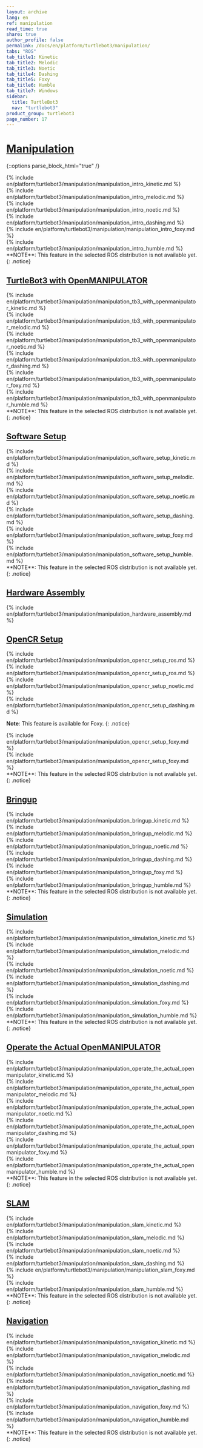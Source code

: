 ```yaml
---
layout: archive
lang: en
ref: manipulation
read_time: true
share: true
author_profile: false
permalink: /docs/en/platform/turtlebot3/manipulation/
tabs: "ROS"
tab_title1: Kinetic
tab_title2: Melodic
tab_title3: Noetic
tab_title4: Dashing
tab_title5: Foxy
tab_title6: Humble
tab_title7: Windows
sidebar:
  title: TurtleBot3
  nav: "turtlebot3"
product_group: turtlebot3
page_number: 17
---
```


<div style="counter-reset: h1 6"></div>

# [Manipulation](#manipulation)

{::options parse_block_html="true" /}

<section data-id="{{ page.tab_title1 }}" class="tab_contents">
{% include en/platform/turtlebot3/manipulation/manipulation_intro_kinetic.md %}
</section>

<section data-id="{{ page.tab_title2 }}" class="tab_contents">
{% include en/platform/turtlebot3/manipulation/manipulation_intro_melodic.md %}
</section>

<section data-id="{{ page.tab_title3 }}" class="tab_contents">
{% include en/platform/turtlebot3/manipulation/manipulation_intro_noetic.md %}
</section>

<section data-id="{{ page.tab_title4 }}" class="tab_contents">
{% include en/platform/turtlebot3/manipulation/manipulation_intro_dashing.md %}
</section>

<section data-id="{{ page.tab_title5 }}" class="tab_contents">
{% include en/platform/turtlebot3/manipulation/manipulation_intro_foxy.md %}
</section>

<section data-id="{{ page.tab_title6 }}" class="tab_contents">
{% include en/platform/turtlebot3/manipulation/manipulation_intro_humble.md %}
</section>

<section data-id="{{ page.tab_title7 }}" class="tab_contents">
**NOTE**: This feature in the selected ROS distribution is not available yet. 
{: .notice}
</section>

## [TurtleBot3 with OpenMANIPULATOR](#turtlebot3-with-openmanipulator)

<section data-id="{{ page.tab_title1 }}" class="tab_contents">
{% include en/platform/turtlebot3/manipulation/manipulation_tb3_with_openmanipulator_kinetic.md %}
</section>

<section data-id="{{ page.tab_title2 }}" class="tab_contents">
{% include en/platform/turtlebot3/manipulation/manipulation_tb3_with_openmanipulator_melodic.md %}
</section>

<section data-id="{{ page.tab_title3 }}" class="tab_contents">
{% include en/platform/turtlebot3/manipulation/manipulation_tb3_with_openmanipulator_noetic.md %}
</section>

<section data-id="{{ page.tab_title4 }}" class="tab_contents">
{% include en/platform/turtlebot3/manipulation/manipulation_tb3_with_openmanipulator_dashing.md %}
</section>

<section data-id="{{ page.tab_title5 }}" class="tab_contents">
{% include en/platform/turtlebot3/manipulation/manipulation_tb3_with_openmanipulator_foxy.md %}
</section>

<section data-id="{{ page.tab_title6 }}" class="tab_contents">
{% include en/platform/turtlebot3/manipulation/manipulation_tb3_with_openmanipulator_humble.md %}
</section>

<section data-id="{{ page.tab_title7 }}" class="tab_contents">
**NOTE**: This feature in the selected ROS distribution is not available yet. 
{: .notice}
</section>

## [Software Setup](#software-setup)

<section data-id="{{ page.tab_title1 }}" class="tab_contents">
{% include en/platform/turtlebot3/manipulation/manipulation_software_setup_kinetic.md %}
</section>

<section data-id="{{ page.tab_title2 }}" class="tab_contents">
{% include en/platform/turtlebot3/manipulation/manipulation_software_setup_melodic.md %}
</section>

<section data-id="{{ page.tab_title3 }}" class="tab_contents">
{% include en/platform/turtlebot3/manipulation/manipulation_software_setup_noetic.md %}
</section>

<section data-id="{{ page.tab_title4 }}" class="tab_contents">
{% include en/platform/turtlebot3/manipulation/manipulation_software_setup_dashing.md %}
</section>

<section data-id="{{ page.tab_title5 }}" class="tab_contents">
{% include en/platform/turtlebot3/manipulation/manipulation_software_setup_foxy.md %}
</section>

<section data-id="{{ page.tab_title6 }}" class="tab_contents">
{% include en/platform/turtlebot3/manipulation/manipulation_software_setup_humble.md %}
</section>

<section data-id="{{ page.tab_title7 }}" class="tab_contents">
**NOTE**: This feature in the selected ROS distribution is not available yet. 
{: .notice}
</section>

## [Hardware Assembly](#hardware-assembly)

{% include en/platform/turtlebot3/manipulation/manipulation_hardware_assembly.md %}

## [OpenCR Setup](#opencr-setup)

<section data-id="{{ page.tab_title1 }}" class="tab_contents">
{% include en/platform/turtlebot3/manipulation/manipulation_opencr_setup_ros.md %}
</section>

<section data-id="{{ page.tab_title2 }}" class="tab_contents">
{% include en/platform/turtlebot3/manipulation/manipulation_opencr_setup_ros.md %}
</section>

<section data-id="{{ page.tab_title3 }}" class="tab_contents">
{% include en/platform/turtlebot3/manipulation/manipulation_opencr_setup_noetic.md %}
</section>

<section data-id="{{ page.tab_title4 }}" class="tab_contents">
{% include en/platform/turtlebot3/manipulation/manipulation_opencr_setup_dashing.md %}

**Note**: This feature is available for Foxy. 
{: .notice}
</section>

<section data-id="{{ page.tab_title5 }}" class="tab_contents">
{% include en/platform/turtlebot3/manipulation/manipulation_opencr_setup_foxy.md %}
</section>

<section data-id="{{ page.tab_title6 }}" class="tab_contents">
{% include en/platform/turtlebot3/manipulation/manipulation_opencr_setup_foxy.md %}
</section>

<section data-id="{{ page.tab_title7 }}" class="tab_contents">
**NOTE**: This feature in the selected ROS distribution is not available yet. 
{: .notice}
</section>

## [Bringup](#bringup)

<section data-id="{{ page.tab_title1 }}" class="tab_contents">
{% include en/platform/turtlebot3/manipulation/manipulation_bringup_kinetic.md %}
</section>

<section data-id="{{ page.tab_title2 }}" class="tab_contents">
{% include en/platform/turtlebot3/manipulation/manipulation_bringup_melodic.md %}
</section>

<section data-id="{{ page.tab_title3 }}" class="tab_contents">
{% include en/platform/turtlebot3/manipulation/manipulation_bringup_noetic.md %}
</section>

<section data-id="{{ page.tab_title4 }}" class="tab_contents">
{% include en/platform/turtlebot3/manipulation/manipulation_bringup_dashing.md %}
</section>

<section data-id="{{ page.tab_title5 }}" class="tab_contents">
{% include en/platform/turtlebot3/manipulation/manipulation_bringup_foxy.md %}
</section>

<section data-id="{{ page.tab_title6 }}" class="tab_contents">
{% include en/platform/turtlebot3/manipulation/manipulation_bringup_humble.md %}
</section>

<section data-id="{{ page.tab_title7 }}" class="tab_contents">
**NOTE**: This feature in the selected ROS distribution is not available yet. 
{: .notice}
</section>

## [Simulation](#simulation)

<section data-id="{{ page.tab_title1 }}" class="tab_contents">
{% include en/platform/turtlebot3/manipulation/manipulation_simulation_kinetic.md %}
</section>

<section data-id="{{ page.tab_title2 }}" class="tab_contents">
{% include en/platform/turtlebot3/manipulation/manipulation_simulation_melodic.md %}
</section>

<section data-id="{{ page.tab_title3 }}" class="tab_contents">
{% include en/platform/turtlebot3/manipulation/manipulation_simulation_noetic.md %}
</section>

<section data-id="{{ page.tab_title4 }}" class="tab_contents">
{% include en/platform/turtlebot3/manipulation/manipulation_simulation_dashing.md %}
</section>

<section data-id="{{ page.tab_title5 }}" class="tab_contents">
{% include en/platform/turtlebot3/manipulation/manipulation_simulation_foxy.md %}
</section>

<section data-id="{{ page.tab_title6 }}" class="tab_contents">
{% include en/platform/turtlebot3/manipulation/manipulation_simulation_humble.md %}
</section>

<section data-id="{{ page.tab_title7 }}" class="tab_contents">
**NOTE**: This feature in the selected ROS distribution is not available yet. 
{: .notice}
</section>

## [Operate the Actual OpenMANIPULATOR](#operate-the-actual-openmanipulator)

<section data-id="{{ page.tab_title1 }}" class="tab_contents">
{% include en/platform/turtlebot3/manipulation/manipulation_operate_the_actual_openmanipulator_kinetic.md %}
</section>

<section data-id="{{ page.tab_title2 }}" class="tab_contents">
{% include en/platform/turtlebot3/manipulation/manipulation_operate_the_actual_openmanipulator_melodic.md %}
</section>

<section data-id="{{ page.tab_title3 }}" class="tab_contents">
{% include en/platform/turtlebot3/manipulation/manipulation_operate_the_actual_openmanipulator_noetic.md %}
</section>

<section data-id="{{ page.tab_title4 }}" class="tab_contents">
{% include en/platform/turtlebot3/manipulation/manipulation_operate_the_actual_openmanipulator_dashing.md %}
</section>

<section data-id="{{ page.tab_title5 }}" class="tab_contents">
{% include en/platform/turtlebot3/manipulation/manipulation_operate_the_actual_openmanipulator_foxy.md %}
</section>

<section data-id="{{ page.tab_title6 }}" class="tab_contents">
{% include en/platform/turtlebot3/manipulation/manipulation_operate_the_actual_openmanipulator_humble.md %}
</section>

<section data-id="{{ page.tab_title7 }}" class="tab_contents">
**NOTE**: This feature in the selected ROS distribution is not available yet. 
{: .notice}
</section>

## [SLAM](#slam)

<section data-id="{{ page.tab_title1 }}" class="tab_contents">
{% include en/platform/turtlebot3/manipulation/manipulation_slam_kinetic.md %}
</section>

<section data-id="{{ page.tab_title2 }}" class="tab_contents">
{% include en/platform/turtlebot3/manipulation/manipulation_slam_melodic.md %}
</section>

<section data-id="{{ page.tab_title3 }}" class="tab_contents">
{% include en/platform/turtlebot3/manipulation/manipulation_slam_noetic.md %}
</section>

<section data-id="{{ page.tab_title4 }}" class="tab_contents">
{% include en/platform/turtlebot3/manipulation/manipulation_slam_dashing.md %}
</section>

<section data-id="{{ page.tab_title5 }}" class="tab_contents">
{% include en/platform/turtlebot3/manipulation/manipulation_slam_foxy.md %}
</section>

<section data-id="{{ page.tab_title6 }}" class="tab_contents">
{% include en/platform/turtlebot3/manipulation/manipulation_slam_humble.md %}
</section>

<section data-id="{{ page.tab_title7 }}" class="tab_contents">
**NOTE**: This feature in the selected ROS distribution is not available yet. 
{: .notice}
</section>

## [Navigation](#navigation)

<section data-id="{{ page.tab_title1 }}" class="tab_contents">
{% include en/platform/turtlebot3/manipulation/manipulation_navigation_kinetic.md %}
</section>

<section data-id="{{ page.tab_title2 }}" class="tab_contents">
{% include en/platform/turtlebot3/manipulation/manipulation_navigation_melodic.md %}
</section>

<section data-id="{{ page.tab_title3 }}" class="tab_contents">
{% include en/platform/turtlebot3/manipulation/manipulation_navigation_noetic.md %}
</section>

<section data-id="{{ page.tab_title4 }}" class="tab_contents">
{% include en/platform/turtlebot3/manipulation/manipulation_navigation_dashing.md %}
</section>

<section data-id="{{ page.tab_title5 }}" class="tab_contents">
{% include en/platform/turtlebot3/manipulation/manipulation_navigation_foxy.md %}
</section>

<section data-id="{{ page.tab_title6 }}" class="tab_contents">
{% include en/platform/turtlebot3/manipulation/manipulation_navigation_humble.md %}
</section>

<section data-id="{{ page.tab_title7 }}" class="tab_contents">
**NOTE**: This feature in the selected ROS distribution is not available yet. 
{: .notice}
</section>
